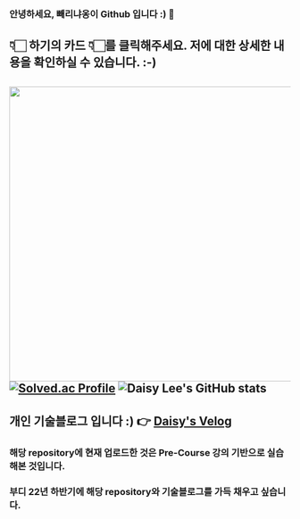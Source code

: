 ### 안녕하세요, 빼리냐옹이 Github 입니다 :) 👋

## 👇🏻 하기의 카드 👇🏻를 클릭해주세요. 저에 대한 상세한 내용을 확인하실 수 있습니다. :-)
<a href = "https://api.gitofolio.com/portfolio/2332/2336"><img src = "https://api.gitofolio.com/portfoliocard/svg/2336?color=egg" style="width:529.5px; height:auto; "/></a>
[![Solved.ac Profile](http://mazassumnida.wtf/api/v2/generate_badge?boj=leejy1373)](https://solved.ac/leejy1373/)
![Daisy Lee's GitHub stats](https://github-readme-stats.vercel.app/api?username=BBARRY-Lee&show_icons=true&theme=radical)
---
## 개인 기술블로그 입니다 :) 👉 [Daisy's Velog](https://velog.io/@leejy1373/series)
 

### 해당 repository에 현재 업로드한 것은 Pre-Course 강의 기반으로 실습해본 것입니다.
### 부디 22년 하반기에 해당 repository와 기술블로그를 가득 채우고 싶습니다.


